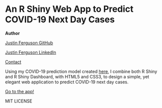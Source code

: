 # An R Shiny Web App to Predict COVID-19 Next Day Cases

<p><b>Author</b></p>
<a href="https://github.com/j-b-ferguson"><p>Justin Ferguson GitHub</p></a>
<a href="https://www.linkedin.com/in/j-b-ferguson/"><p>Justin Ferguson LinkedIn</p></a>
<a href="mailto:justin.benjamin.ferguson@gmail.com?subject=GitHub%20Enquiry"><p>Contact</p></a>

Using my COVID-19 prediction model created [here](https://www.justinferguson.me/pages/covid-19-regression-analysis.html), I combine both R Shiny and R Shiny Dashboard, with HTML5 and CSS3, to design a simple, yet elegant web application to predict COVID-19 next day cases.

[Go to the app!]()

MIT LICENSE
